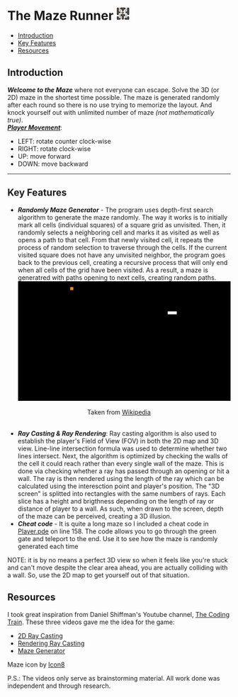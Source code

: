 # The Maze Runner <img src="data/icons8-maze-64.png" height=30 position="relative">
- [Introduction](#introduction)
- [Key Features](#key-features)
- [Resources](#resources)
## Introduction
***Welcome to the Maze*** where not everyone can escape. Solve the 3D (or 2D) maze in the shortest time possible. The maze is generated randomly after each round so there is no use trying to memorize the layout. And knock yourself out with unlimited number of maze *(not mathematically true)*.
<br>
<u>***Player Movement***</u>:<br>
- LEFT: rotate counter clock-wise
- RIGHT: rotate clock-wise
- UP: move forward
- DOWN: move backward <!-- omit in toc -->
---
## Key Features
- ***Randomly Maze Generator*** - The program uses depth-first search algorithm to generate the maze randomly. The way it works is to initially mark all cells (individual squares) of a square grid as unvisited. Then, it randomly selects a neighboring cell and marks it as visited as well as opens a path to that cell. From that newly visited cell, it repeats the process of random selection to traverse through the cells. If the current visited square does not have any unvisited neighbor, the program goes back to the previous cell, creating a recursive process that will only end when all cells of the grid have been visited. As a result, a maze is generatred with paths opening to next cells, creating random paths.
![Visualization of the process](data/depth-first-search-animation.gif)
<div align="center">Taken from <a href="https://en.wikipedia.org/wiki/Maze_generation_algorithm">Wikipedia</a></div><br>

- ***Ray Casting & Ray Rendering***: Ray casting algorithm is also used to establish the player's Field of View (FOV) in both the 2D map and 3D view. Line-line intersection formula was used to determine whether two lines intersect. Next, the algorithm is optimized by checking the walls of the cell it could reach rather than every single wall of the maze. This is done via checking whether a ray has passed through an opening or hit a wall. The ray is then rendered using the length of the ray which can be calculated using the interesction point and player's position. The "3D screen" is splitted into rectangles with the same numbers of rays. Each slice has a height and brigthness depending on the length of ray or distance of player to a wall. As such, when drawn to the screen, depth of the maze can be perceived, creating a 3D illusion.
- ***Cheat code*** - It is quite a long maze so I included a cheat code in [Player.pde](Player.pde) on line 158. The code allows you to go through the green gate and teleport to the end. Use it to see how the maze is randomly generated each time 

NOTE: it is by no means a perfect 3D view so when it feels like you're stuck and can't move despite the clear area ahead, you are actually colliding with a wall. So, use the 2D map to get yourself out of that situation. 
## Resources
I took great inspiration from Daniel Shiffman's Youtube channel, [The Coding Train](https://www.youtube.com/channel/UCvjgXvBlbQiydffZU7m1_aw). These three videos gave me the idea for the game:
- [2D Ray Casting](https://www.youtube.com/watch?v=TOEi6T2mtHo&t)
- [Rendering Ray Casting](https://www.youtube.com/watch?v=vYgIKn7iDH8)
- [Maze Generator](https://www.youtube.com/watch?v=HyK_Q5rrcr4&t)

Maze icon by [Icon8](https://icons8.com)

P.S.: The videos only serve as brainstorming material. All work done was independent and through research.
